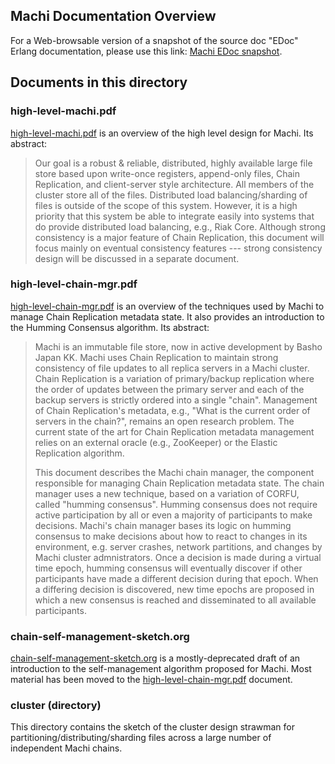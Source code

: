 ## Machi Documentation Overview

For a Web-browsable version of a snapshot of the source doc "EDoc"
Erlang documentation, please use this link:
[Machi EDoc snapshot](https://basho.github.io/machi/edoc/).

## Documents in this directory

### high-level-machi.pdf

[high-level-machi.pdf](high-level-machi.pdf)
is an overview of the high level design for
Machi.  Its abstract:

> Our goal is a robust & reliable, distributed, highly available large
> file store based upon write-once registers, append-only files, Chain
> Replication, and client-server style architecture.  All members of
> the cluster store all of the files.  Distributed load
> balancing/sharding of files is outside of the scope of this system.
> However, it is a high priority that this system be able to integrate
> easily into systems that do provide distributed load balancing,
> e.g., Riak Core.  Although strong consistency is a major feature of
> Chain Replication, this document will focus mainly on eventual
> consistency features --- strong consistency design will be discussed
> in a separate document.

### high-level-chain-mgr.pdf

[high-level-chain-mgr.pdf](high-level-chain-mgr.pdf)
is an overview of the techniques used by
Machi to manage Chain Replication metadata state.  It also provides an
introduction to the Humming Consensus algorithm.  Its abstract:

> Machi is an immutable file store, now in active development by Basho
> Japan KK.  Machi uses Chain Replication to maintain strong consistency
> of file updates to all replica servers in a Machi cluster.  Chain
> Replication is a variation of primary/backup replication where the
> order of updates between the primary server and each of the backup
> servers is strictly ordered into a single "chain".  Management of
> Chain Replication's metadata, e.g., "What is the current order of
> servers in the chain?", remains an open research problem.  The
> current state of the art for Chain Replication metadata management
> relies on an external oracle (e.g., ZooKeeper) or the Elastic
> Replication algorithm.
> 
> This document describes the Machi chain manager, the component
> responsible for managing Chain Replication metadata state.  The chain
> manager uses a new technique, based on a variation of CORFU, called
> "humming consensus".
> Humming consensus does not require active participation by all or even
> a majority of participants to make decisions.  Machi's chain manager
> bases its logic on humming consensus to make decisions about how to
> react to changes in its environment, e.g. server crashes, network
> partitions, and changes by Machi cluster admnistrators.  Once a
> decision is made during a virtual time epoch, humming consensus will
> eventually discover if other participants have made a different
> decision during that epoch.  When a differing decision is discovered,
> new time epochs are proposed in which a new consensus is reached and
> disseminated to all available participants.

### chain-self-management-sketch.org

[chain-self-management-sketch.org](chain-self-management-sketch.org)
is a mostly-deprecated draft of
an introduction to the
self-management algorithm proposed for Machi.  Most material has been
moved to the [high-level-chain-mgr.pdf](high-level-chain-mgr.pdf) document.

### cluster (directory)

This directory contains the sketch of the cluster design
strawman for partitioning/distributing/sharding files across a large
number of independent Machi chains.

